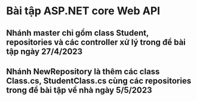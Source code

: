 # Bài tập ASP.NET core Web API
## Nhánh master chỉ gồm class Student, repositories và các controller xử lý trong đề bài tập ngày 27/4/2023
## Nhánh NewRepository là thêm các class Class.cs, StudentClass.cs cùng các repositories trong đề bài tập về nhà ngày 5/5/2023
